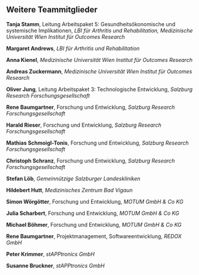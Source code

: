 ## Weitere Teammitglieder

**Tanja Stamm**, Leitung Arbeitspaket 5: Gesundheitsökonomische und systemische Implikationen, *LBI für Arthritis und Rehabilitation, Medizinische Universität Wien Institut für Outcomes Research*

**Margaret Andrews**, *LBI für Arthritis und Rehabilitation*

**Anna Kienel**, *Medizinische Universität Wien Institut für Outcomes Research*

**Andreas Zuckermann**, *Medizinische Universität Wien Institut für Outcomes Research*

**Oliver Jung**, Leitung Arbeitspaket 3: Technologische Entwicklung, *Salzburg Research Forschungsgesellschaft*

**Rene Baumgartner**, Forschung und Entwicklung, *Salzburg Research Forschungsgesellschaft*

**Harald Rieser**, Forschung und Entwicklung, *Salzburg Research Forschungsgesellschaft*

**Mathias Schmoigl-Tonis**, Forschung und Entwicklung, *Salzburg Research Forschungsgesellschaft*

**Christoph Schranz**, Forschung und Entwicklung, *Salzburg Research Forschungsgesellschaft*

**Stefan Löb**, *Gemeinnützige Salzburger Landeskliniken*

**Hildebert Hutt**, *Medizinisches Zentrum Bad Vigaun*

**Simon Wörgötter**, Forschung und Entwicklung, *MOTUM GmbH & Co KG*

**Julia Scharbert**, Forschung und Entwicklung, *MOTUM GmbH & Co KG*

**Michael Böhmer**, Forschung und Entwicklung, *MOTUM GmbH & Co KG*

**Rene Baumgartner**, Projektmanagement, Softwareentwicklung, *REDOX GmbH*

**Peter Krimmer**, *stAPPtronics GmbH*

**Susanne Bruckner**, *stAPPtronics GmbH*